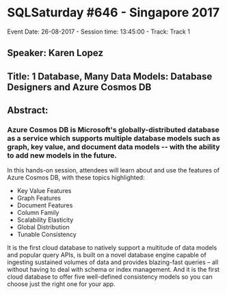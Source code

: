 # SQLSaturday #646 - Singapore 2017
Event Date: 26-08-2017 - Session time: 13:45:00 - Track: Track 1
## Speaker: Karen Lopez
## Title: 1 Database, Many Data Models: Database Designers and Azure Cosmos DB
## Abstract:
### Azure Cosmos DB is Microsoft's globally-distributed database as a service which supports multiple database models such as graph, key value, and document data models -- with the ability to add new models in the future.

In this hands-on session, attendees will learn about and use the features of Azure Cosmos DB, with these topics highlighted:

- Key Value Features
- Graph Features
- Document Features
- Column Family
- Scalability  Elasticity
- Global Distribution
- Tunable Consistency

It is the first cloud database to natively support a multitude of data models and popular query APIs, is built on a novel database engine capable of ingesting sustained volumes of data and provides blazing-fast queries – all without having to deal with schema or index management. And it is the first cloud database to offer five well-defined consistency models so you can choose just the right one for your app.
